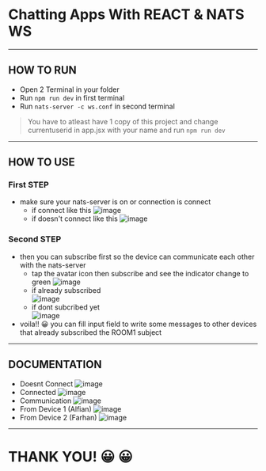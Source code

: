# Chatting Apps With REACT & NATS WS
***
## HOW TO RUN
* Open 2 Terminal in your folder
* Run `npm run dev` in first terminal 
* Run `nats-server -c ws.conf` in second terminal
> You have to atleast have 1 copy of this project and change currentuserid in app.jsx with your name and run `npm run dev`
***
## HOW TO USE
### First STEP
* make sure your nats-server is on or connection is connect
  * if connect like this
    ![image](https://github.com/20alfiansyah/nats-project/assets/91005797/012e6a8e-5450-4dff-9be8-28f4ff218b82)
  * if doesn't connect like this
    ![image](https://github.com/20alfiansyah/nats-project/assets/91005797/a8b186f7-a834-4943-aa57-9f33bd4329e7)
### Second STEP
* then you can subscribe first so the device can communicate each other with the nats-server
  * tap the avatar icon then subscribe and see the indicator change to green
    ![image](https://github.com/20alfiansyah/nats-project/assets/91005797/83540171-86ca-452d-81ff-98c33a2b762b)
  * if already subscribed <br>
    ![image](https://github.com/20alfiansyah/nats-project/assets/91005797/30f7598b-f5ce-42da-9929-fbfa4ca7464e)
  * if dont subcribed yet <br>
    ![image](https://github.com/20alfiansyah/nats-project/assets/91005797/fb297f97-1839-4795-948e-245e7fd9a395)
* voila!! :grinning: you can fill input field to write some messages to other devices that already subscribed the ROOM1 subject
***
## DOCUMENTATION
* Doesnt Connect
![image](https://github.com/20alfiansyah/nats-project/assets/91005797/62f2f3f3-2e66-4026-9931-3d1f294f8f2b)
* Connected
![image](https://github.com/20alfiansyah/nats-project/assets/91005797/190f1924-f033-46d9-ad0d-0c3c76692e32)
* Communication
![image](https://github.com/20alfiansyah/nats-project/assets/91005797/4aa3a226-c630-49be-9099-f33b7a35c523)
 * From Device 1 (Alfian)
  ![image](https://github.com/20alfiansyah/nats-project/assets/91005797/24a5e80f-7e2b-43af-8906-dcc33c61e83b)
 * From Device 2 (Farhan)
  ![image](https://github.com/20alfiansyah/nats-project/assets/91005797/ab0343d8-7381-4a81-8f21-5ffa15717942)
***
# THANK YOU! :grinning: :grinning:
